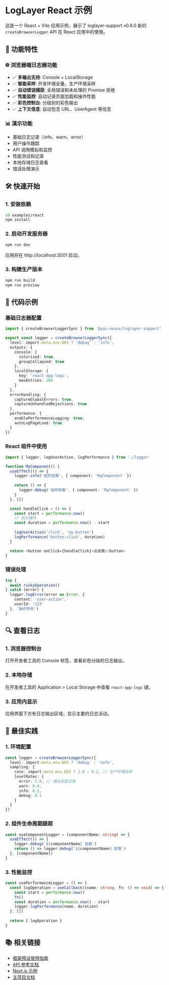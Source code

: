 # LogLayer React 示例

这是一个 React + Vite 应用示例，展示了 loglayer-support v0.6.0 新的 `createBrowserLogger` API 在 React 应用中的使用。

## 🚀 功能特性

### 🌐 浏览器端日志器功能
- ✅ **多输出支持**: Console + LocalStorage
- ✅ **智能采样**: 开发环境全量，生产环境采样
- ✅ **自动错误捕获**: 全局错误和未处理的 Promise 拒绝
- ✅ **性能监控**: 自动记录页面加载和操作性能
- ✅ **彩色控制台**: 分级别的彩色输出
- ✅ **上下文信息**: 自动包含 URL、UserAgent 等信息

### 📊 演示功能
- 基础日志记录（info、warn、error）
- 用户操作跟踪
- API 调用模拟和监控
- 性能测试和记录
- 本地存储日志查看
- 错误处理演示

## 🛠️ 快速开始

### 1. 安装依赖

```bash
cd examples/react
npm install
```

### 2. 启动开发服务器

```bash
npm run dev
```

应用将在 http://localhost:3001 启动。

### 3. 构建生产版本

```bash
npm run build
npm run preview
```

## 📝 代码示例

### 基础日志器配置

```typescript
import { createBrowserLoggerSync } from '@yai-nexus/loglayer-support'

export const logger = createBrowserLoggerSync({
  level: import.meta.env.DEV ? 'debug' : 'info',
  outputs: {
    console: {
      colorized: true,
      groupCollapsed: true
    },
    localStorage: {
      key: 'react-app-logs',
      maxEntries: 200
    }
  },
  errorHandling: {
    captureGlobalErrors: true,
    captureUnhandledRejections: true
  },
  performance: {
    enablePerformanceLogging: true,
    autoLogPageLoad: true
  }
})
```

### React 组件中使用

```typescript
import { logger, logUserAction, logPerformance } from './logger'

function MyComponent() {
  useEffect(() => {
    logger.info('组件挂载', { component: 'MyComponent' })
    
    return () => {
      logger.debug('组件卸载', { component: 'MyComponent' })
    }
  }, [])

  const handleClick = () => {
    const start = performance.now()
    // 执行操作
    const duration = performance.now() - start
    
    logUserAction('click', 'my-button')
    logPerformance('button-click', duration)
  }

  return <button onClick={handleClick}>点击我</button>
}
```

### 错误处理

```typescript
try {
  await riskyOperation()
} catch (error) {
  logger.logError(error as Error, { 
    context: 'user-action',
    userId: '123' 
  }, '操作失败')
}
```

## 🔍 查看日志

### 1. 浏览器控制台
打开开发者工具的 Console 标签，查看彩色分级的日志输出。

### 2. 本地存储
在开发者工具的 Application > Local Storage 中查看 `react-app-logs` 键。

### 3. 应用内显示
应用界面下方有日志输出区域，显示主要的日志活动。

## 🎯 最佳实践

### 1. 环境配置
```typescript
const logger = createBrowserLoggerSync({
  level: import.meta.env.DEV ? 'debug' : 'info',
  sampling: {
    rate: import.meta.env.DEV ? 1.0 : 0.2, // 生产环境采样
    levelRates: {
      error: 1.0, // 错误总是记录
      warn: 0.8,
      info: 0.5,
      debug: 0.1
    }
  }
})
```

### 2. 组件生命周期跟踪
```typescript
const useComponentLogger = (componentName: string) => {
  useEffect(() => {
    logger.debug(`${componentName} 挂载`)
    return () => logger.debug(`${componentName} 卸载`)
  }, [componentName])
}
```

### 3. 性能监控
```typescript
const usePerformanceLogger = () => {
  const logOperation = useCallback((name: string, fn: () => void) => {
    const start = performance.now()
    fn()
    const duration = performance.now() - start
    logger.logPerformance(name, duration)
  }, [])
  
  return { logOperation }
}
```

## 📚 相关链接

- [框架预设使用指南](../../src/frameworks/USAGE.md)
- [API 参考文档](../../docs/frameworks-api-reference.md)
- [Next.js 示例](../nextjs/)
- [主项目文档](../../README.md)
